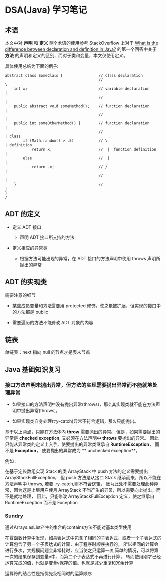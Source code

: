 # DSA(Java) 学习笔记

## 术语

本文中对 **声明** 和 **定义** 两个术语的使用参考 StackOverflow 上对于 [What is the difference between declaration and definition in Java?](https://stackoverflow.com/questions/11715485/what-is-the-difference-between-declaration-and-definition-in-java) 的第一个回答中关于 **方法** 的声明和定义的区别。而对于类和变量，本文仅使用定义。

具体使用总结为下面的例子:

```
abstract class SomeClass {                // class declaration
                                          //                          \
    int x;                                // variable declaration      |
                                          //                           |
    public abstract void someMethod();    // function declaration      |
                                          //                           |
    public int someOtherMethod() {        // function declaration      |
                                          //                           | class
        if (Math.random() > .5)           // \                         | definition
            return x;                     //  |  function definition   |
        else                              //  |                        |
            return -x;                    // /                         |
                                          //                           |
    }                                     //                           |
}                                                                     /
```

## ADT 的定义

* 定义 ADT 接口

  * 声明 ADT 接口所支持的方法

* 定义相应的异常类

  *  根据方法可能出现的异常，在 ADT 接口的方法声明中使用 throws 声明所抛出的异常

## ADT 的实现类

需要注意的细节

* 某些成员变量和方法需要用 protected 修饰，使之能被扩展，但实现的接口中的方法都是 public

* 需要遍历的方法不能修改 ADT 对象的内容

## 链表

单链表：next 指向 null 的节点才是表末节点

## Java 基础知识复习

### 接口方法声明未抛出异常，但方法的实现需要抛出异常而不能就地处理异常

* 如果接口的方法声明中没有抛出异常(throws)，那么其实现类就不能在方法声明中抛出异常(throws)。

* 如果实现类自身处理(try-catch)异常不符合逻辑，那么只能抛出。

基于以上两点，只能在方法体内 **throw** 需要抛出的异常。
但是，如果需要抛出的异常是 **checked exception**, 又必须在方法声明中 **throws** 要抛出的异常。
因此只能从异常类的定义上入手，使要抛出的异常类继承自 **RuntimeException**， 而不是 **Exception**，
使要抛出的异常成为 ** unchecked exception**。

例如：

在基于定长数组实现 Stack 的类 ArrayStack 中 push 方法的定义需要抛出 ArrayStackFullException，
但 push 方法是从接口 Stack 继承而来，所以不能在方法声明中 throws, 若要 try-catch,则不符合逻辑，
因为此处不需要处理此种异常，因为这是上层用户使用 ArrayStack 不当产生的异常，所以需要向上抛出，而不是就地处理，
因此，只能修改 ArrayStackFullException 定义，使之继承自 RuntimeException 而不是 Exception

### Sundry

通过Arrays.asList产生的集合的contains方法不能对基本类型使用

在幂函数计算中发现，如果表达式中包含了相同的子表达式，或者一个子表达式的计算包含了另一个子表达式的计算，由于程序时顺序执行的，
所以相同的计算会进行多次，大规模问题会非常耗时，应当使之只运算一次,简单的情况，可以将第一次的结果保存到变量v中，而第二个子表达式不再进行计算，
转而使用刚才已经运算完成的值，也就是变量v保存的值。也就是减少重复和冗余计算

运算符的结合性是指优先级相同时的运算顺序
